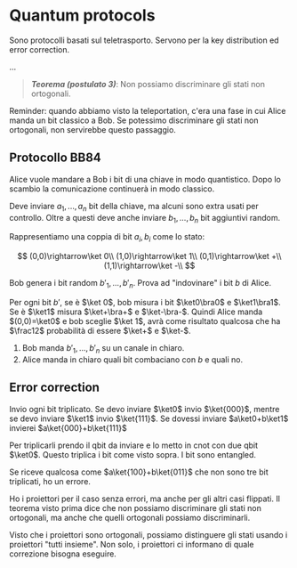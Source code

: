 # Quantum protocols

Sono protocolli basati sul teletrasporto. Servono per la key distribution ed error correction.

...

> ***Teorema (postulato 3)***: Non possiamo discriminare gli stati non ortogonali.

Reminder: quando abbiamo visto la teleportation, c'era una fase in cui Alice manda un bit classico a Bob. Se potessimo discriminare gli stati non ortogonali, non servirebbe questo passaggio.

## Protocollo BB84

Alice vuole mandare a Bob i bit di una chiave in modo quantistico. Dopo lo scambio la comunicazione continuerà in modo classico.

Deve inviare $a_1,...,a_n$ bit della chiave, ma alcuni sono extra usati per controllo. Oltre a questi deve anche inviare $b_1,...,b_n$ bit aggiuntivi random.

Rappresentiamo una coppia di bit $a_i,b_i$ come lo stato:

$$
(0,0)\rightarrow\ket 0\\
(1,0)\rightarrow\ket 1\\
(0,1)\rightarrow\ket +\\
(1,1)\rightarrow\ket -\\
$$

Bob genera i bit random $b'_1,...,b'_n$. Prova ad "indovinare" i bit $b$ di Alice.

Per ogni bit $b'$, se è $\ket 0$, bob misura i bit $\ket0\bra0$ e $\ket1\bra1$. Se è $\ket1$ misura $\ket+\bra+$ e $\ket-\bra-$. Quindi Alice manda $(0,0)=\ket0$ e bob sceglie $\ket 1$, avrà come risultato qualcosa che ha $\frac12$ probabilità di essere $\ket+$ e $\ket-$.

1. Bob manda $b'_1,...,b'_n$ su un canale in chiaro.
2. Alice manda in chiaro quali bit combaciano con $b$ e quali no.

## Error correction

Invio ogni bit triplicato. Se devo inviare $\ket0$ invio $\ket{000}$, mentre se devo inviare $\ket1$ invio $\ket{111}$. Se dovessi inviare $a\ket0+b\ket1$ invierei $a\ket{000}+b\ket{111}$

Per triplicarli prendo il qbit da inviare e lo metto in cnot con due qbit $\ket0$. Questo triplica i bit come visto sopra. I bit sono entangled.

Se riceve qualcosa come $a\ket{100}+b\ket{011}$ che non sono tre bit triplicati, ho un errore.

Ho i proiettori per il caso senza errori, ma anche per gli altri casi flippati.
Il teorema visto prima dice che non possiamo discriminare gli stati non ortogonali, ma anche che quelli ortogonali possiamo discriminarli.

Visto che i proiettori sono ortogonali, possiamo distinguere gli stati usando i proiettori "tutti insieme". Non solo, i proiettori ci informano di quale correzione bisogna eseguire.